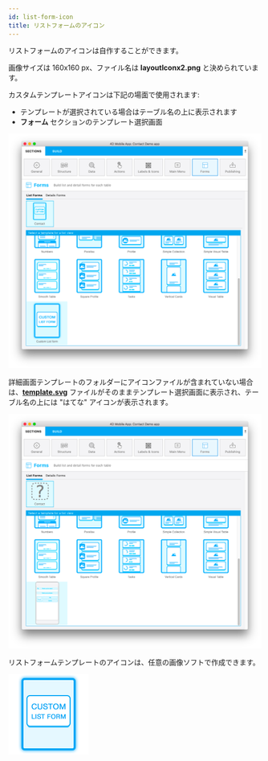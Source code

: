 ```yaml
---
id: list-form-icon
title: リストフォームのアイコン
---
```


リストフォームのアイコンは自作することができます。

画像サイズは 160x160 px、ファイル名は **layoutIconx2.png** と決められています。

カスタムテンプレートアイコンは下記の場面で使用されます:

* テンプレートが選択されている場合はテーブル名の上に表示されます
* **フォーム** セクションのテンプレート選択画面

![リストフォームのカスタムテンプレート](img/custom-listform-template.png)

詳細画面テンプレートのフォルダーにアイコンファイルが含まれていない場合は、[**template.svg**](list-form-template.md) ファイルがそのままテンプレート選択画面に表示され、テーブル名の上には "はてな" アイコンが表示されます。

![リストフォームのカスタムテンプレートアイコンが設定されていない](img/missing-listform-icon-custom-template.png)

リストフォームテンプレートのアイコンは、任意の画像ソフトで作成できます。

![リストフォームのカスタムテンプレートアイコン](img/custom-list-form-icon.png)
